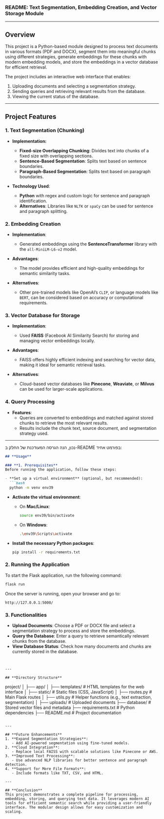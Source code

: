 ### README: Text Segmentation, Embedding Creation, and Vector Storage Module

---

## **Overview**
This project is a Python-based module designed to process text documents in various formats (PDF and DOCX), segment them into meaningful chunks using different strategies, generate embeddings for these chunks with modern embedding models, and store the embeddings in a vector database for efficient retrieval.

The project includes an interactive web interface that enables:
1. Uploading documents and selecting a segmentation strategy.
2. Sending queries and retrieving relevant results from the database.
3. Viewing the current status of the database.

---

## **Project Features**

### **1. Text Segmentation (Chunking)**
- **Implementation:**
  - **Fixed-size Overlapping Chunking**: Divides text into chunks of a fixed size with overlapping sections.
  - **Sentence-Based Segmentation**: Splits text based on sentence boundaries.
  - **Paragraph-Based Segmentation**: Splits text based on paragraph boundaries.

- **Technology Used**: 
  - **Python** with regex and custom logic for sentence and paragraph identification.
  - **Alternatives**: Libraries like `NLTK` or `spaCy` can be used for sentence and paragraph splitting.

### **2. Embedding Creation**
- **Implementation**:
  - Generated embeddings using the **SentenceTransformer** library with the `all-MiniLM-L6-v2` model.

- **Advantages**:
  - The model provides efficient and high-quality embeddings for semantic similarity tasks.

- **Alternatives**:
  - Other pre-trained models like OpenAI’s `CLIP`, or language models like `BERT`, can be considered based on accuracy or computational requirements.

### **3. Vector Database for Storage**
- **Implementation**:
  - Used **FAISS** (Facebook AI Similarity Search) for storing and managing vector embeddings locally.

- **Advantages**:
  - FAISS offers highly efficient indexing and searching for vector data, making it ideal for semantic retrieval tasks.

- **Alternatives**:
  - Cloud-based vector databases like **Pinecone**, **Weaviate**, or **Milvus** can be used for larger-scale applications.

### **4. Query Processing**
- **Features**:
  - Queries are converted to embeddings and matched against stored chunks to retrieve the most relevant results.
  - Results include the chunk text, source document, and segmentation strategy used.

---
נכון, הנה הגרסה המעודכנת של החלק ב-README בפורמט אחיד:

```markdown
## **Usage**

### **1. Prerequisites**
Before running the application, follow these steps:

- **Set up a virtual environment** (optional, but recommended):
  ```bash
  python -m venv env39
  ```

- **Activate the virtual environment**:
  - On **Mac/Linux**:
    ```bash
    source env39/bin/activate
    ```
  - On **Windows**:
    ```bash
    .\env39\Scripts\activate
    ```

- **Install the necessary Python packages**:
  ```bash
  pip install -r requirements.txt
  ```

### **2. Running the Application**
To start the Flask application, run the following command:

```bash
flask run
```

Once the server is running, open your browser and go to:

```
http://127.0.0.1:5000/
```

### **3. Functionalities**
- **Upload Documents**: Choose a PDF or DOCX file and select a segmentation strategy to process and store the embeddings.
- **Query the Database**: Enter a query to retrieve semantically relevant chunks from the database.
- **View Database Status**: Check how many documents and chunks are currently stored in the database.
```


---

## **Directory Structure**
```
project/
│
├── app/
│   ├── templates/         # HTML templates for the web interface
│   ├── static/            # Static files (CSS, JavaScript)
│   ├── routes.py          # Main Flask routes
│   ├── utils.py           # Helper functions (e.g., text extraction, segmentation)
│
├── uploads/               # Uploaded documents
├── database/              # Stored vector files and metadata
├── requirements.txt       # Python dependencies
├── README.md              # Project documentation
```

---

## **Future Enhancements**
1. **Expand Segmentation Strategies**:
   - Add AI-powered segmentation using fine-tuned models.
2. **Cloud Integration**:
   - Replace local FAISS with scalable solutions like Pinecone or AWS.
3. **Improved Text Processing**:
   - Use advanced NLP libraries for better sentence and paragraph detection.
4. **Support for More File Formats**:
   - Include formats like TXT, CSV, and HTML.

---

## **Conclusion**
This project demonstrates a complete pipeline for processing, embedding, storing, and querying text data. It leverages modern AI tools for efficient semantic search while providing a user-friendly interface. The modular design allows for easy customization and scaling.